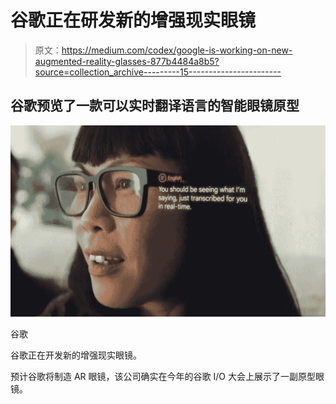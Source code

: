 # 谷歌正在研发新的增强现实眼镜

> 原文：<https://medium.com/codex/google-is-working-on-new-augmented-reality-glasses-877b4484a8b5?source=collection_archive---------15----------------------->

## 谷歌预览了一款可以实时翻译语言的智能眼镜原型

![](img/52115af71121afd932716e05a13780a4.png)

谷歌

谷歌正在开发新的增强现实眼镜。

预计谷歌将制造 AR 眼镜，该公司确实在今年的谷歌 I/O 大会上展示了一副原型眼镜。